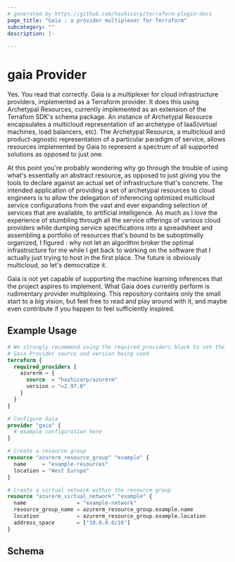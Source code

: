 ```yaml
---
# generated by https://github.com/hashicorp/terraform-plugin-docs
page_title: "Gaia : a provider multiplexer for Terraform"
subcategory: ""
description: |-
  
---
```


# gaia Provider

Yes. You read that correctly. Gaia is a multiplexer for cloud infrastructure providers, implemented as a Terraform provider. It does this using Archetypal Resources, currently implemented as an extension of the Terrafom SDK's schema package. An instance of Archetypal Resource encapsulates a multicloud representation of an archetype of IaaS(virtual machines, load balancers, etc). The Archetypal Resource, a multicloud and product-agnostic representation of a particular paradigm of service, allows resources implemented by Gaia to represent a spectrum of all supported solutions as opposed to just one. 

At this point you're probably wondering why go through the trouble of using what's essentially an abstract resource, as opposed to just giving you the tools to declare against an actual set of infrastructure that's concrete. The intended application of providing a set of archetypal resources to cloud engineers is to allow the delegation of inferencing optimized multicloud service configurations from the vast and ever expanding selection of services that are available, to artificial intelligence. As much as I love the experience of stumbling through all the service offerings of various cloud providers while dumping service specifications into a spreadsheet and assembling a portfolio of resources that's bound to be suboptimally organized, I figured : why not let an algorithm broker the optimal infrastructure for me while I get back to working on the software that I actually just trying to host in the first place. The future is obviously multicloud, so let's democratize it.

Gaia is not yet capable of supporting the machine learning inferences that the project aspires to implement. What Gaia does currently perform is rudimentary provider multiplexing. This repository contains only the small start to a big vision, but feel free to read and play around with it, and maybe even contribute if you happen to feel sufficiently inspired.

## Example Usage

```terraform
# We strongly recommend using the required_providers block to set the
# Gaia Provider source and version being used
terraform {
  required_providers {
    azurerm = {
      source  = "hashicorp/azurerm"
      version = "=2.97.0"
    }
  }
}

# Configure Gaia 
provider "gaia" {
  # example configuration here
}

# Create a resource group
resource "azurerm_resource_group" "example" {
  name     = "example-resources"
  location = "West Europe"
}

# Create a virtual network within the resource group
resource "azurerm_virtual_network" "example" {
  name                = "example-network"
  resource_group_name = azurerm_resource_group.example.name
  location            = azurerm_resource_group.example.location
  address_space       = ["10.0.0.0/16"]
}
```

<!-- schema generated by tfplugindocs -->
## Schema
